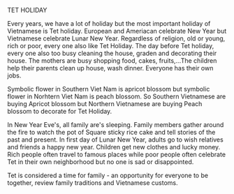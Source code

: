 TET HOLIDAY

Every years, we have a lot of holiday but the most important holiday of Vietnamese is Tet holiday. European and Ameriacan celebrate New Year but Vietnamese celebrate Lunar New Year. Regardless of religion, old or young, rich or poor, every one also like Tet Holiday. The day before Tet holiday, every one also too busy cleaning the house, graden and decorating their house. The mothers are busy shopping food, cakes, fruits,...The children help their parents clean up house, wash dinner. Everyone has their own jobs. 

Symbolic flower in Southern Viet Nam is apricot blossom but symbolic flower in Norhtern Viet Nam is peach blossom. So Southern Vietnamese are buying Apricot blossom but Northern Vietnamese are buying Peach blossom to decorate for Tet Holiday.

In New Year Eve's, all family are's sleeping. Family members gather around the fire to watch the pot of Square sticky rice cake and tell stories of the past and present.
In first day of Lunar New Year, adults go to wish relatives and friends a happy new year. Children get new clothes and lucky money. Rich people often travel to famous places while poor people often celebrate Tet in their own neighborhood but no one is sad or disappointed.

Tet is considered a time for family - an opportunity for everyone to be together, review family traditions and Vietnamese customs.